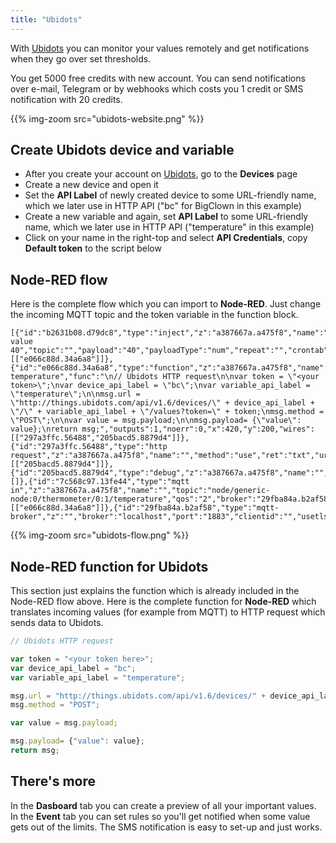 ```yaml
---
title: "Ubidots"
---
```


With [Ubidots](https://ubidots.com) you can monitor your values remotely and get notifications when they go over set thresholds.

You get 5000 free credits with new account. You can send notifications over e-mail, Telegram or by webhooks which costs you 1 credit or SMS notification with 20 credits.

{{% img-zoom src="ubidots-website.png" %}}

## Create Ubidots device and variable

  * After you create your account on [Ubidots](https://ubidots.com), go to the **Devices** page
  * Create a new device and open it
  * Set the **API Label** of newly created device to some URL-friendly name, which we later use in HTTP API ("bc" for BigClown in this example)
  * Create a new variable and again, set **API Label** to some URL-friendly name, which we later use in HTTP API ("temperature" in this example)
  * Click on your name in the right-top and select **API Credentials**, copy **Default token** to the script below

## Node-RED flow

Here is the complete flow which you can import to **Node-RED**. Just change the incoming MQTT topic and the token variable in the function block.

```
[{"id":"b2631b08.d79dc8","type":"inject","z":"a387667a.a475f8","name":"Test value 40","topic":"","payload":"40","payloadType":"num","repeat":"","crontab":"","once":false,"x":150,"y":200,"wires":[["e066c88d.34a6a8"]]},{"id":"e066c88d.34a6a8","type":"function","z":"a387667a.a475f8","name":"Ubidots temperature","func":"\n// Ubidots HTTP request\n\nvar token = \"<your token>\";\nvar device_api_label = \"bc\";\nvar variable_api_label = \"temperature\";\n\nmsg.url = \"http://things.ubidots.com/api/v1.6/devices/\" + device_api_label + \"/\" + variable_api_label + \"/values?token=\" + token;\nmsg.method = \"POST\";\n\nvar value = msg.payload;\n\nmsg.payload= {\"value\": value};\nreturn msg;","outputs":1,"noerr":0,"x":420,"y":200,"wires":[["297a3ffc.56488","205bacd5.8879d4"]]},{"id":"297a3ffc.56488","type":"http request","z":"a387667a.a475f8","name":"","method":"use","ret":"txt","url":"","tls":"","x":650,"y":160,"wires":[["205bacd5.8879d4"]]},{"id":"205bacd5.8879d4","type":"debug","z":"a387667a.a475f8","name":"","active":true,"console":"false","complete":"false","x":830,"y":200,"wires":[]},{"id":"7c568c97.13fe44","type":"mqtt in","z":"a387667a.a475f8","name":"","topic":"node/generic-node:0/thermometer/0:1/temperature","qos":"2","broker":"29fba84a.b2af58","x":250,"y":120,"wires":[["e066c88d.34a6a8"]]},{"id":"29fba84a.b2af58","type":"mqtt-broker","z":"","broker":"localhost","port":"1883","clientid":"","usetls":false,"compatmode":true,"keepalive":"60","cleansession":true,"willTopic":"","willQos":"0","willPayload":"","birthTopic":"","birthQos":"0","birthPayload":""}]
```


{{% img-zoom src="ubidots-flow.png" %}}

## Node-RED function for Ubidots

This section just explains the function which is already included in the Node-RED flow above.
Here is the complete function for **Node-RED** which translates incoming values (for example from MQTT) to HTTP request which sends data to Ubidots.

```javascript
// Ubidots HTTP request

var token = "<your token here>";
var device_api_label = "bc";
var variable_api_label = "temperature";

msg.url = "http://things.ubidots.com/api/v1.6/devices/" + device_api_label + "/" + variable_api_label + "/values?token=" + token;
msg.method = "POST";

var value = msg.payload;

msg.payload= {"value": value};
return msg;

```

## There's more

In the **Dasboard** tab you can create a preview of all your important values. In the **Event** tab you can set rules so you'll get notified when some value gets out of the limits. The SMS notification is easy to set-up and just works.
